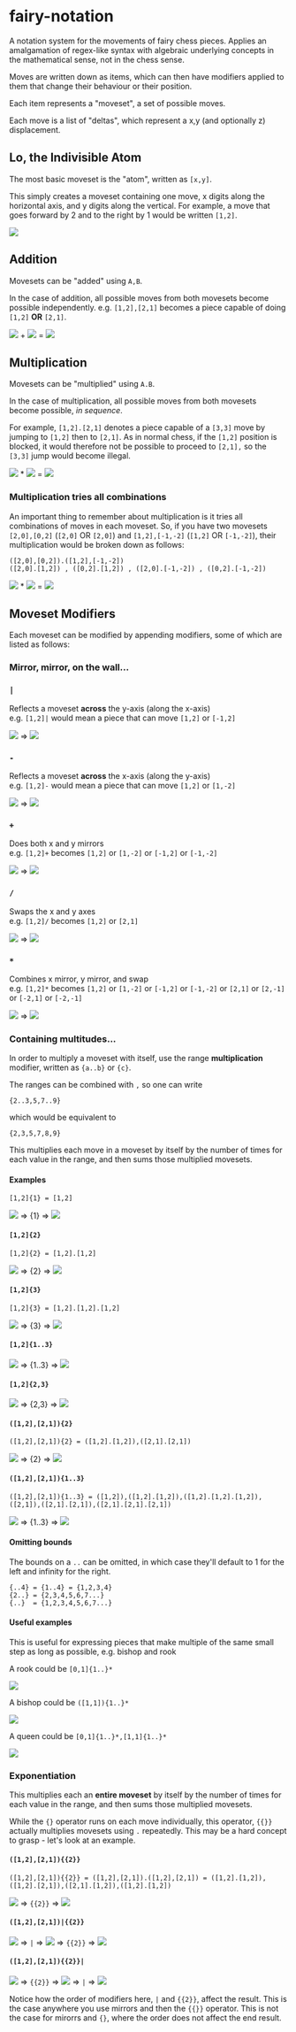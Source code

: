 # fairy-notation

A notation system for the movements of fairy chess pieces. Applies an
amalgamation of regex-like syntax with algebraic underlying concepts in the
mathematical sense, not in the chess sense.

Moves are written down as items, which can then have modifiers applied to them
that change their behaviour or their position.

Each item represents a "moveset", a set of possible moves.

Each move is a list of "deltas", which represent a x,y (and optionally z)
displacement.

## Lo, the Indivisible Atom

The most basic moveset is the "atom", written as `[x,y]`.

This simply creates a moveset containing one move, x digits along the
horizontal axis, and y digits along the vertical. For example, a move that goes
forward by 2 and to the right by 1 would be written `[1,2]`.

![](doc/images/./[1,2].png)

## Addition

Movesets can be "added" using `A,B`.

In the case of addition, all possible moves from both movesets become possible
independently. e.g. `[1,2],[2,1]` becomes a piece capable of doing `[1,2]`
**OR** `[2,1]`.

![](doc/images/./[1,2].png)
+
![](doc/images/./[2,1].png)
\=
![](doc/images/./[1,2],[2,1].png)

## Multiplication

Movesets can be "multiplied" using `A.B`.

In the case of multiplication, all possible moves from both movesets become
possible, *in sequence*. 

For example, `[1,2].[2,1]` denotes a piece capable of a `[3,3]` move by jumping
to `[1,2]` then to `[2,1]`. As in normal chess, if the `[1,2]` position is
blocked, it would therefore not be possible to proceed to `[2,1],` so the
`[3,3]` jump would become illegal.

![](doc/images/./[1,2].png)
*
![](doc/images/./[2,1].png)
\=
![](doc/images/./[1,2].[2,1].png)

### Multiplication tries all combinations

An important thing to remember about multiplication is it tries all
combinations of moves in each moveset. So, if you have two movesets
`[2,0],[0,2]` (`[2,0]` OR `[2,0]`) and `[1,2],[-1,-2]` (`[1,2]` OR `[-1,-2]`),
their multiplication would be broken down as follows:

```
([2,0],[0,2]).([1,2],[-1,-2])
([2,0].[1,2]) , ([0,2].[1,2]) , ([2,0].[-1,-2]) , ([0,2].[-1,-2])
```

![](doc/images/./[2,0],[0,2].png)
*
![](doc/images/./[1,2],[-1,-2].png)
\=
![](doc/images/./%28[2,0],[0,2]%29.%28[1,2],[-1,-2]%29.png)

## Moveset Modifiers

Each moveset can be modified by appending modifiers, some of which are listed as follows:

### Mirror, mirror, on the wall...

### `|`

  Reflects a moveset **across** the y-axis (along the x-axis)  
  e.g. `[1,2]|` would mean a piece that can move `[1,2]` or `[-1,2]`

  ![](doc/images/./[1,2].png) => ![](doc/images/./[1,2]|.png)

### `-`

  Reflects a moveset **across** the x-axis (along the y-axis)  
  e.g. `[1,2]-` would mean a piece that can move `[1,2]` or `[1,-2]`

  ![](doc/images/./[1,2].png) => ![](doc/images/./[1,2]-.png)

### `+`

  Does both x and y mirrors  
  e.g. `[1,2]+` becomes `[1,2]` or `[1,-2]` or `[-1,2]` or `[-1,-2]`

  ![](doc/images/./[1,2].png) => ![](doc/images/./[1,2]+.png)

### `/` 

  Swaps the x and y axes  
  e.g. `[1,2]/` becomes `[1,2]` or `[2,1]`

  ![](doc/images/./[1,2].png) => ![](doc/images/./[1,2]SLASH.png)

### `*`

  Combines x mirror, y mirror, and swap  
  e.g. `[1,2]*` becomes `[1,2]` or `[1,-2]` or `[-1,2]` or `[-1,-2]` or `[2,1]` or `[2,-1]` or `[-2,1]` or `[-2,-1]`

  ![](doc/images/./[1,2].png) => ![](doc/images/./[1,2]*.png)

### Containing multitudes...

In order to multiply a moveset with itself, use the range **multiplication**
modifier, written as `{a..b}` or `{c}`.

The ranges can be combined with `,` so one can write
```
{2..3,5,7..9}
```
which would be equivalent to
```
{2,3,5,7,8,9}
```

This multiplies each move in a moveset by itself by the number of times for
each value in the range, and then sums those multiplied movesets.

#### Examples

`[1,2]{1} = [1,2]`

![](doc/images/[1,2].png)
=> {1} =>
![](doc/images/[1,2]{1}.png)

#### `[1,2]{2}`

`[1,2]{2} = [1,2].[1,2]`

![](doc/images/[1,2].png)
=> {2} =>
![](doc/images/[1,2]{2}.png)

#### `[1,2]{3}`

`[1,2]{3} = [1,2].[1,2].[1,2]`

![](doc/images/[1,2].png)
=> {3} =>
![](doc/images/[1,2]{3}.png)

#### `[1,2]{1..3}`

![](doc/images/[1,2].png)
=> {1..3} =>
![](doc/images/[1,2]{1,2,3}.png)

#### `[1,2]{2,3}`

![](doc/images/[1,2].png)
=> {2,3} =>
![](doc/images/[1,2]{2,3}.png)

#### `([1,2],[2,1]){2}`

`([1,2],[2,1]){2} = ([1,2].[1,2]),([2,1].[2,1])`

![](doc/images/./[1,2],[2,1].png)
=> {2} =>
![](doc/images/%28[1,2],[2,1]%29{2}.png)

#### `([1,2],[2,1]){1..3}`

`([1,2],[2,1]){1..3} = ([1,2]),([1,2].[1,2]),([1,2].[1,2].[1,2]),([2,1]),([2,1].[2,1]),([2,1].[2,1].[2,1])`

![](doc/images/./[1,2],[2,1].png)
=> {1..3} =>
![](doc/images/%28[1,2],[2,1]%29{1..3}.png)

#### Omitting bounds

The bounds on a `..` can be omitted, in which case they'll default to 1 for the
left and infinity for the right.

```
{..4} = {1..4} = {1,2,3,4}
{2..} = {2,3,4,5,6,7...}
{..}  = {1,2,3,4,5,6,7...}
```

#### Useful examples

This is useful for expressing pieces that make multiple of the same small step
as long as possible, e.g. bishop and rook

A rook could be `[0,1]{1..}*`

![](doc/images/[1,0]{1..4}*.png)

A bishop could be `([1,1]){1..}*`

![](doc/images/[1,1]{1..4}*.png)

A queen could be `[0,1]{1..}*,[1,1]{1..}*`

![](doc/images/[0,1]{1..4}*,[1,1]{1..4}*.png)

### Exponentiation

This multiplies each an **entire moveset** by itself by the number of times for
each value in the range, and then sums those multiplied movesets.

While the `{}` operator runs on each move individually, this operator, `{{}}`
actually multiplies movesets using `.` repeatedly. This may be a hard concept
to grasp - let's look at an example.

#### `([1,2],[2,1]){{2}}`

`([1,2],[2,1]){{2}} = ([1,2],[2,1]).([1,2],[2,1]) = ([1,2].[1,2]),([1,2].[2,1]),([2,1].[1,2]),([1,2].[1,2])`

![](doc/images/./[1,2],[2,1].png)
=> `{{2}}` =>
![](doc/images/%28[1,2],[2,1]%29{{2}}.png)

#### `([1,2],[2,1])|{{2}}`

![](doc/images/./[1,2],[2,1].png)
=> `|` =>
![](doc/images/./%28[1,2],[2,1]%29|.png)
=> `{{2}}` =>
![](doc/images/%28[1,2],[2,1]%29|{{2}}.png)

#### `([1,2],[2,1]){{2}}|`

![](doc/images/./[1,2],[2,1].png)
=> `{{2}}` =>
![](doc/images/./%28[1,2],[2,1]%29{{2}}.png)
=> `|` =>
![](doc/images/%28[1,2],[2,1]%29{{2}}|.png)

Notice how the order of modifiers here, `|` and `{{2}}`, affect the result.
This is the case anywhere you use mirrors and then the `{{}}` operator. This is
not the case for mirorrs and `{}`, where the order does not affect the end
result.
